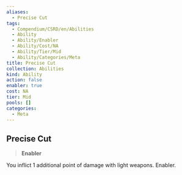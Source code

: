 ```yaml
---
aliases:
  - Precise Cut
tags:
  - Compendium/CSRD/en/Abilities
  - Ability
  - Ability/Enabler
  - Ability/Cost/NA
  - Ability/Tier/Mid
  - Ability/Categories/Meta
title: Precise Cut
collection: Abilities
kind: Ability
action: false
enabler: true
cost: NA
tier: Mid
pools: []
categories:
  - Meta
---
```

## Precise Cut  
>**Enabler**
  
You inflict 1 additional point of damage with light weapons. Enabler.